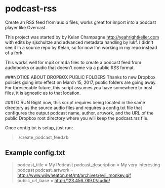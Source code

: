 # podcast-rss
Create an RSS feed from audio files, works great for import into a podcast
player like Overcast.

This project was started by by Kelan Champagne http://yeahrightkeller.com
with edits by sjschultze and advanced metadata handling by lukf. I didn't see it
in a source repo by Kelan, so for now I'm working in my repo instead of a fork.

This works well for mp3 or m4a files to create a podcast feed from audiobooks
or audio that doesn't come via a public RSS format.

###NOTICE ABOUT DROPBOX PUBLIC FOLDERS
Thanks to new Dropbox policies going into effect on March 15, 2017, public
folders are going away. For foreseeable future, this script assumes you have
somewhere to host files, it is agnostic as to that location.


###TO RUN
Right now, this script requires being located in the same directory as the
source audio files and requires a config.txt file that configures the
output podcast name, author, artwork, and the URL of the public Dropbox
root directory where you will keep the podcast.rss file.

Once config.txt is setup, just run:
>./create_podcast_feed.rb

## Example config.txt
>podcast_title = My Podcast
>podcast_description = My very interesting podcast
>podcast_artwork = http://www.wilwheaton.net/mt/archives/evil_monkey.gif
>public_url_base = http://123.456.789.0/audio/
